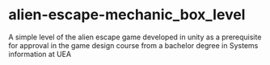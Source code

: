 # alien-escape-mechanic_box_level
A simple level of the alien escape game developed in unity as a prerequisite for approval in the game design course from a bachelor degree in Systems information at UEA
